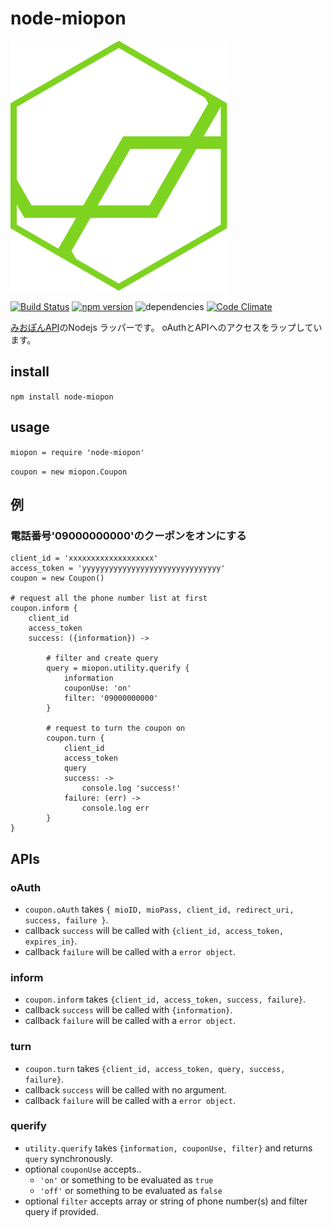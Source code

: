 # node-miopon
![node-miopon](icon.png)

[![Build Status](https://travis-ci.org/KamataRyo/node-miopon.svg?branch=master)](https://travis-ci.org/KamataRyo/node-miopon)
[![npm version](https://badge.fury.io/js/node-miopon.svg)](https://badge.fury.io/js/node-miopon)
![dependencies](https://david-dm.org/kamataryo/node-miopon.svg)
[![Code Climate](https://codeclimate.com/github/KamataRyo/node-miopon/badges/gpa.svg)](https://codeclimate.com/github/KamataRyo/node-miopon)

[みおぽんAPI](https://www.iijmio.jp/hdd/coupon/mioponapi.jsp)のNodejs ラッパーです。
oAuthとAPIへのアクセスをラップしています。



## install
`npm install node-miopon`

## usage
`miopon = require 'node-miopon'`

`coupon = new miopon.Coupon`



## 例

### 電話番号'09000000000'のクーポンをオンにする
    client_id = 'xxxxxxxxxxxxxxxxxxx'
    access_token = 'yyyyyyyyyyyyyyyyyyyyyyyyyyyyyyy'
    coupon = new Coupon()

    # request all the phone number list at first
    coupon.inform {
        client_id
        access_token
        success: ({information}) ->

            # filter and create query
            query = miopon.utility.querify {
                information
                couponUse: 'on'
                filter: '09000000000'
            }

            # request to turn the coupon on
            coupon.turn {
                client_id
                access_token
                query
                success: ->
                    console.log 'success!'
                failure: (err) ->
                    console.log err
            }
    }




## APIs

### oAuth

- `coupon.oAuth` takes `{ mioID, mioPass, client_id, redirect_uri, success, failure }`.
- callback `success` will be called with `{client_id, access_token, expires_in}`.
- callback `failure`  will be called with a `error object`.

### inform

- `coupon.inform` takes `{client_id, access_token, success, failure}`.
- callback `success` will be called with `{information}`.
- callback `failure`  will be called with a `error object`.

### turn

- `coupon.turn` takes `{client_id, access_token, query, success, failure}`.
- callback `success` will be called with no argument.
- callback `failure`  will be called with a `error object`.

### querify

- `utility.querify` takes `{information, couponUse, filter}` and returns `query` synchronously.
- optional `couponUse` accepts..
    + `'on'` or something to be evaluated as `true`
    + `'off'` or something to be evaluated as `false`
- optional `filter` accepts array or string of phone number(s) and filter query if provided.
